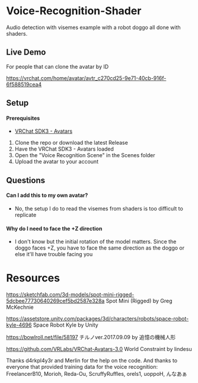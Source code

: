 # Voice-Recognition-Shader
 Audio detection with visemes example with a robot doggo all done with shaders.

## Live Demo

For people that can clone the avatar by ID

https://vrchat.com/home/avatar/avtr_c270cd25-9e71-40cb-916f-6f588519cea4

## Setup
#### Prerequisites
* [VRChat SDK3 - Avatars](https://vrchat.com/home/download)

1. Clone the repo or download the latest Release
2. Have the VRChat SDK3 - Avatars loaded
3. Open the "Voice Recognition Scene" in the Scenes folder
4. Upload the avatar to your account
 
## Questions
#### Can I add this to my own avatar?
* No, the setup I do to read the visemes from shaders is too difficult to replicate

#### Why do I need to face the +Z direction
* I don't know but the initial rotation of the model matters. Since the doggo faces +Z, you have to face the same direction as the doggo or else it'll have trouble facing you

# Resources
https://sketchfab.com/3d-models/spot-mini-rigged-5dcbee77730640269cef5bd2587e328a
Spot Mini (Rigged) by Greg McKechnie

https://assetstore.unity.com/packages/3d/characters/robots/space-robot-kyle-4696
Space Robot Kyle by Unity

https://bowlroll.net/file/58197
チルノver.2017.09.09 by 追憶の機械人形

https://github.com/VRLabs/VRChat-Avatars-3.0
World Constraint by lindesu

Thanks d4rkpl4y3r and Merlin for the help on the code. And thanks to everyone that provided training data for the voice recognition: FreelancerB10, Morioh, Reda-Ou, ScruffyRuffles, orels1, uoppoH, んなあぁ